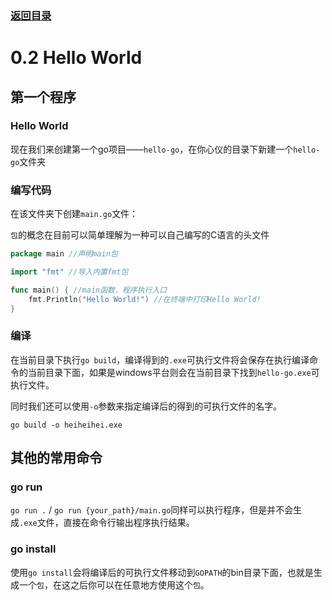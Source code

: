 ### [返回目录](../readme.md)
# 0.2 Hello World

## 第一个程序

### Hello World

现在我们来创建第一个go项目——`hello-go`，在你心仪的目录下新建一个`hello-go`文件夹

### 编写代码

在该文件夹下创建`main.go`文件：

`包`的概念在目前可以简单理解为一种可以自己编写的C语言的头文件
```go
package main //声明main包

import "fmt" //导入内置fmt包

func main() { //main函数，程序执行入口
    fmt.Println("Hello World!") //在终端中打印Hello World!
}
```

### 编译
在当前目录下执行`go build`，编译得到的`.exe`可执行文件将会保存在执行编译命令的当前目录下面，如果是windows平台则会在当前目录下找到`hello-go.exe`可执行文件。

同时我们还可以使用`-o`参数来指定编译后的得到的可执行文件的名字。
```
go build -o heiheihei.exe
```

## 其他的常用命令

### go run
`go run .` / `go run {your_path}/main.go`同样可以执行程序，但是并不会生成`.exe`文件，直接在命令行输出程序执行结果。

### go install
使用`go install`会将编译后的可执行文件移动到`GOPATH`的bin目录下面，也就是生成一个`包`，在这之后你可以在任意地方使用这个`包`。
